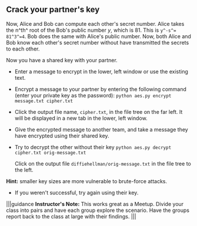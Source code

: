 ## Crack your partner's key

Now, Alice and Bob can compute each other's secret number.
Alice takes the n^th^ root of the Bob's public number $y$, which is 81. This is ```y^-s^= 81^3^=4```. 
Bob does the same with Alice's  public number. Now, both Alice and Bob know each other's secret number without have transmitted the secrets to each other.
  
Now you have a shared key with your partner.

 - Enter a message to encrypt in the lower, left window or use the existing text.

 - Encrypt a message to your partner by entering the following command (enter your private key as the password):
 ```python aes.py encrypt message.txt cipher.txt```
 
 - Click the output file name, ```cipher.txt```, in the file tree on the far left. It will be displayed in a new tab in the lower, left window.
    
 - Give the encrypted message to another team, and take a message they have encrypted using their shared key.
 - Try to decrypt the other without their key
 ```python aes.py decrypt cipher.txt orig-message.txt```
 
    Click on the output file ```diffiehellman/orig-message.txt``` in the file tree to the left.
 
 **Hint:** smaller key sizes are more vulnerable to brute-force attacks.

 - If you weren't successful, try again using their key.


|||guidance
**Instructor's Note:**  This works great as a Meetup.  Divide your class into pairs and have each group explore the scenario. Have the groups report back to the class at large with their findings.
|||
